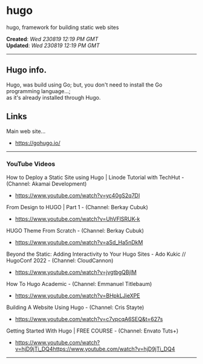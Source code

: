 # hugo
hugo, framework for building static web sites

**Created**: *Wed 230819 12:19 PM GMT*  
**Updated**: *Wed 230819 12:19 PM GMT*  

-----

## Hugo info.

Hugo, was build using Go; but, you don't need to install the Go programming language...;  
as it's already installed through Hugo.  

## Links

Main web site...  
- https://gohugo.io/  

-----

### YouTube Videos

How to Deploy a Static Site using Hugo | Linode Tutorial with TechHut  - (Channel: Akamai Development)  
- https://www.youtube.com/watch?v=yc40gS2q7DI

From Design to HUGO | Part 1 - (Channel: Berkay Cubuk)  
- https://www.youtube.com/watch?v=UhVFlSRUK-k

HUGO Theme From Scratch - (Channel: Berkay Cubuk)  
- https://www.youtube.com/watch?v=aSd_Ha5nDkM

Beyond the Static: Adding Interactivity to Your Hugo Sites - Ado Kukic // HugoConf 2022 - (Channel: CloudCannon)  
- https://www.youtube.com/watch?v=jvgtbgQBjlM

How To Hugo Academic - (Channel: Emmanuel Titlebaum)   
- https://www.youtube.com/watch?v=BHpkLJieXPE

Building A Website Using Hugo - (Channel: Cris Stayte)  
- https://www.youtube.com/watch?v=c7vpcqA6SEQ&t=627s

Getting Started With Hugo | FREE COURSE - (Channel: Envato Tuts+)  
- https://www.youtube.com/watch?v=hjD9jTi_DQ4https://www.youtube.com/watch?v=hjD9jTi_DQ4  
  


-----
